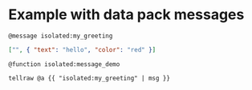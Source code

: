 # Example with data pack messages

`@message isolated:my_greeting`

```json
["", { "text": "hello", "color": "red" }]
```

`@function isolated:message_demo`

```mcfunction
tellraw @a {{ "isolated:my_greeting" | msg }}
```
